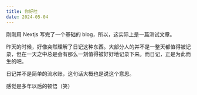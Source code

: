 ```yaml
---
title: 你好哇
date: 2024-05-04
---
```


刚刚用 Nextjs 写完了一个基础的 blog，所以，这实际上是一篇测试文章。

昨天的时候，好像突然理解了日记这种东西。大部分人的并不是一整天都值得被记录，但在一天之中总是会有那么一刻值得被好好地记录下来。而日记，正是为此而生的吧。

日记并不是简单的流水账，这句话大概也是说这个意思。

感觉是多年以后的顿悟（笑）